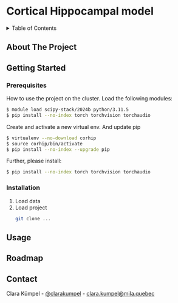 <!-- Improved compatibility of back to top link: See: https://github.com/othneildrew/Best-README-Template/pull/73 -->
<a id="readme-top"></a>
<!--
*** Thanks for checking out the Best-README-Template. If you have a suggestion
*** that would make this better, please fork the repo and create a pull request
*** or simply open an issue with the tag "enhancement".
*** Don't forget to give the project a star!
*** Thanks again! Now go create something AMAZING! :D
-->



# Cortical Hippocampal model

<!-- TABLE OF CONTENTS -->
<details>
  <summary>Table of Contents</summary>
  <ol>
    <li>
      <a href="#about-the-project">About The Project</a>
    </li>
    <li>
      <a href="#getting-started">Getting Started</a>
      <ul>
        <li><a href="#prerequisites">Prerequisites</a></li>
        <li><a href="#installation">Installation</a></li>
      </ul>
    </li>
    <li><a href="#usage">Usage</a></li>
    <li><a href="#roadmap">Roadmap</a></li>
    <li><a href="#contact">Contact</a></li>
  </ol>
</details>



<!-- ABOUT THE PROJECT -->
## About The Project



<!-- GETTING STARTED -->
## Getting Started


### Prerequisites

How to use the project on the cluster. Load the following modules:

```sh
$ module load scipy-stack/2024b python/3.11.5
$ pip install --no-index torch torchvision torchaudio

```
Create and activate a new virtual env. And update pip
```sh
$ virtualenv --no-download corhip
$ source corhip/bin/activate
$ pip install --no-index --upgrade pip
```

Further, please install: 
```sh
$ pip install --no-index torch torchvision torchaudio
```

### Installation

1. Load data
2. Load project
   ```sh
   git clone ...
   ```


<!-- USAGE EXAMPLES -->
## Usage


<!-- ROADMAP -->
## Roadmap



<!-- CONTACT -->
## Contact

Clara Kümpel - [@clarakumpel](https://twitter.com/clarakumpel) - clara.kumpel@mila.quebec

<!-- Project Link: [https://github.com/github_username/repo_name](https://github.com/github_username/repo_name) -->



